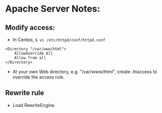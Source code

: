 # Apache Server Notes:
## Modify access:
+ In Centos, `$ vi /etc/httpd/conf/httpd.conf`  
```
<Directory "/var/www/html">
    AllowOverride All
    Allow from all
</Directory>
```
+ At your own Web directory, e.g. "/var/www/html", create .htaccess to override the access rule.  

## Rewrite rule
+ Load RewriteEngine.